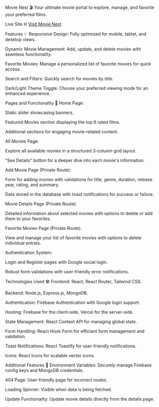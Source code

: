 



Movie Nest 🎬
Your ultimate movie portal to explore, manage, and favorite your preferred films.

Live Site 🌐
[Visit Movie Nest](https://movienest-1d035.web.app/)

Features ✨
Responsive Design: Fully optimized for mobile, tablet, and desktop views.

Dynamic Movie Management: Add, update, and delete movies with seamless functionality.

Favorite Movies: Manage a personalized list of favorite movies for quick access.

Search and Filters: Quickly search for movies by title.

Dark/Light Theme Toggle: Choose your preferred viewing mode for an enhanced experience.

Pages and Functionality 📖
Home Page:

Static slider showcasing banners.

Featured Movies section displaying the top 6 rated films.

Additional sections for engaging movie-related content.

All Movies Page:

Explore all available movies in a structured 3-column grid layout.

"See Details" button for a deeper dive into each movie's information.

Add Movie Page (Private Route):

Form for adding movies with validations for title, genre, duration, release year, rating, and summary.

Data stored in the database with toast notifications for success or failure.

Movie Details Page (Private Route):

Detailed information about selected movies with options to delete or add them to your favorites.

Favorite Movies Page (Private Route):

View and manage your list of favorite movies with options to delete individual entries.

Authentication System:

Login and Register pages with Google social login.

Robust form validations with user-friendly error notifications.

Technologies Used 🛠️
Frontend: React, React Router, Tailwind CSS.

Backend: Node.js, Express.js, MongoDB.

Authentication: Firebase Authentication with Google login support.

Hosting: Firebase for the client-side, Vercel for the server-side.

State Management: React Context API for managing global state.

Form Handling: React Hook Form for efficient form management and validation.

Toast Notifications: React Toastify for user-friendly notifications.

Icons: React Icons for scalable vector icons.

Additional Features 🚀
Environment Variables: Securely manage Firebase config keys and MongoDB credentials.

404 Page: User-friendly page for incorrect routes.

Loading Spinner: Visible when data is being fetched.

Update Functionality: Update movie details directly from the details page.